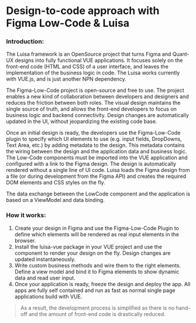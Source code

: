 # Design-to-code approach with Figma Low-Code & Luisa

### Introduction:

The Luisa framework is an OpenSource project that turns Figma and Quant-UX designs into fully functional VUE applications. It focuses solely on the front-end code (HTML and CSS) of a user interface, and leaves the implementation of the business logic in code. The Luisa works currently with VUE.js, and is just another NPN dependency.

The Figma-Low-Code project is open-source and free to use. The project enables a new kind of collaboration between developers and designers and reduces the friction between both roles. The visual design maintains the single source of truth, and allows the front-end developers to focus on business logic and backend connectivity. Design changes are automatically updated in the UI, without jeopardizing the existing code base.

Once an initial design is ready, the developers use the Figma-Low-Code plugin to specify which UI elements to use (e.g. input fields, DropDowns, Text Area, etc.) by adding metadata to the design. This metadata contains the wiring between the design and the application data and business logic. The Low-Code components must be imported into the VUE application and configured with a link to the Figma design. The design is automatically rendered without a single line of UI code.
Luisa loads the Figma design from a file (or during development from the Figma API) and creates the required DOM elements and CSS styles on the fly. 

The data exchange between the LowCode component and the application is based on a ViewModel and data binding.

### How it works:

1. Create your design in Figma and use the Figma-Low-Code Plugin to define which elements will be rendered as real input elements in the browser.
2. Install the luisa-vue package in your VUE project and use the <Luisa> component to render your design on the fly. Design changes are updated instantaneously.
3. Write custom business methods and wire them to the right elements. Define a view model and bind it to Figma elements to show dynamic data and read user input.
4. Once your application is ready, freeze the design and deploy the app. All apps are fully self contained and run as fast as normal single page applications build with VUE.

> As a result, the development process is simplified as there is no hand-off and the amount of front-end code is drastically reduced.
>